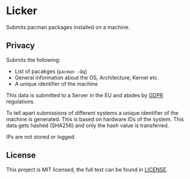# Licker

Submits pacman packages installed on a machine.

## Privacy

Submits the following:

* List of pacakges (`pacman -Qq`)
* General information about the OS, Architecture, Kernel etc.
* A unique identifier of the machine

This data is submitted to a Server in the EU and abides by [GDPR](https://en.wikipedia.org/wiki/General_Data_Protection_Regulation) regulations. 

To tell apart submissions of different systems a unique identifier of the machine is generated. This is based on hardware IDs of the system. This data gets hashed (SHA256) and only the hash value is transferred.

IPs are not stored or logged.

## License

This project is MIT licensed, the full text can be found in [LICENSE](LICENSE).